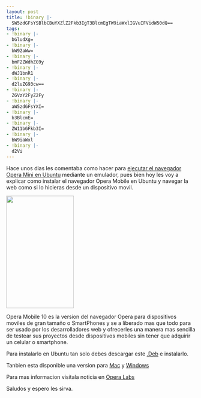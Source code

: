 ```yaml
---
layout: post
title: !binary |-
  SW5zdGFsYSBlbCBuYXZlZ2Fkb3IgT3BlcmEgTW9iaWxlIGVuIFVidW50dQ==
tags:
- !binary |-
  bGludXg=
- !binary |-
  bW92aWw=
- !binary |-
  bmF2ZWdhZG9y
- !binary |-
  dWJ1bnR1
- !binary |-
  d2luZG93cw==
- !binary |-
  ZGVzY2FyZ2Fy
- !binary |-
  aW5zdGFsYXI=
- !binary |-
  b3BlcmE=
- !binary |-
  ZW11bGFkb3I=
- !binary |-
  bW9iaWxl
- !binary |-
  d2Vi
---
```

Hace unos dias les comentaba como hacer para <a href="http://blog.jam.net.ve/2010/07/27/ejecuta-el-navegador-opera-mini-en-ubuntu/" target="_blank">ejecutar el navegador Opera Mini en Ubuntu</a> mediante un emulador, pues bien hoy les voy a explicar como instalar el navegador Opera Mobile en Ubuntu y navegar la web como si lo hicieras desde un dispositivo movil.

<a href="http://blog.jam.net.ve/imagenes/uploads/2010/08/Pantallazo-Opera-Mobile-for-Linux-480x800.png"><img class="aligncenter size-medium wp-image-361" title="Pantallazo-Opera Mobile for Linux (480x800)" src="http://blog.jam.net.ve/imagenes/uploads/2010/08/Pantallazo-Opera-Mobile-for-Linux-480x800-180x300.png" alt="" width="180" height="300" /></a>

Opera Mobile 10 es la version del navegador Opera para dispositivos moviles de gran tamaño o SmartPhones y se a liberado mas que todo para ser usado por los desarrolladores web y ofrecerles una manera mas sencilla de testear sus proyectos desde dispositivos mobiles sin tener que adquirir un celular o smartphone.

Para instalarlo en Ubuntu tan solo debes descargar este <a href="http://www.opera.com/download/get.pl?sub=++++&amp;id=32823&amp;location=270&amp;nothanks=yes">.Deb</a> e instalarlo.

Tanbien esta disponible una version para <a href="http://www.opera.com/download/get.pl?sub=++++&amp;id=32821&amp;location=270&amp;nothanks=yes" target="_blank">Mac</a> y <a href="http://www.opera.com/download/get.pl?sub=++++&amp;id=32820&amp;location=270&amp;nothanks=yes" target="_self">Windows</a>

Para mas informacion visitala noticia en <a href="http://labs.opera.com/news/2010/04/22/" target="_blank">Opera Labs</a>

Saludos y espero les sirva.
